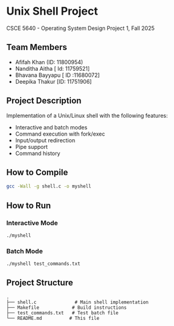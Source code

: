 # Unix Shell Project

CSCE 5640 - Operating System Design
Project 1, Fall 2025

## Team Members
- Afifah Khan (ID: 11800954)
- Nanditha Aitha [ Id: 11759521]
- Bhavana Bayyapu [ ID :11680072]
- Deepika Thakur [ID: 11751906]

## Project Description
Implementation of a Unix/Linux shell with the following features:
- Interactive and batch modes
- Command execution with fork/exec
- Input/output redirection
- Pipe support
- Command history

## How to Compile
```bash
gcc -Wall -g shell.c -o myshell
```

## How to Run

### Interactive Mode
```bash
./myshell
```

### Batch Mode
```bash
./myshell test_commands.txt
```

## Project Structure
```
.
├── shell.c              # Main shell implementation
├── Makefile            # Build instructions
├── test_commands.txt   # Test batch file
└── README.md          # This file
```



